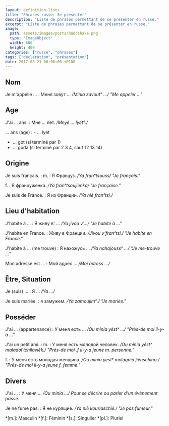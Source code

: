 ```yaml
---
layout: definition-lists
title: "Phrases russe: Se présenter"
description: "Liste de phrases permettant de se présenter en russe."
excerpt: "Liste de phrases permettant de se présenter en russe."
image:
  path: assets/images/posts/handshake.png
  type: "ImageObject"
  width: 600
  height: 400
categories: ["russe", "phrases"]
tags: ["déclaration", "présentation"]
date: 2017-08-21 00:00:00 +0100
---
```


## Nom

Je m'appelle …
: Меня зовут …
*/Minia zavoutᵉ …/ "Me appeler …"*


## Age

J'ai … ans.
: Мне … лет.
*/Mnyé … lyétᵉ./*

… ans (age)
: - … lyét
  - … got (si terminé par 1)
  - … goda (si terminé par 2 3 4, sauf 12 13 14)


## Origine

Je suis français.
: m.
  : Я Француз.
  */Ya franᵉtsouss/ "Je français."*

  f.
  : Я француженка.
  */Ya franᵉtsoujiènka/ "Je française."*

Je suis de France.
: Я из Франции.
*/Ya nié franᵉtsi./*


## Lieu d'habitation

J'habite à …
: Я живу в' …
*/Ya jivou v'…/ "Je habite à …"*

J'habite en France.
: Живу в Франции.
*/Jivou v'franᵉtsi./ "Je habite en France."*

J'habite à … (me trouve)
: Я нахожусь …
*/Ya nahajoussʸ …/ "Je me-trouve …"*

Mon adresse est …
: Мой адрес …
*/Moï adress …/*


## Être, Situation

Je (suis) …
: Я …
*/Ya …/*

Je suis mariée.
: я замужем.
*/Ya zamoujimᵉ./ "Je mariée."*


## Posséder

J'ai … (appartenance)
: У меня есть …
*/Ou minia yèstʸ …/ "Près-de moi il-y-a …"*

J'ai un petit ami.
: m.
  : У меня есть молодой человек.
  */Ou minia yèstʸ maladoï tchilavièk./ "Près-de moi .f il-y-a jeune m. personne."*

  f.
  : У меня есть молодая женщина.
  */Ou minia yestʸ molagaïa jiènschina./ "Près-de moi il-y-a jeune f. femme."*


## Divers

J'ai …
: У меня …
*/Ou minia …/  Pour se décrire ou parler d'un évènement passé.*

Je ne fume pas.
: Я не курящие.
*/Ya niè kouriaschiè./ "Je pas fumeur."*



*[m.]: Masculin
*[f.]: Féminin
*[s.]: Singulier
*[pl.]: Pluriel
